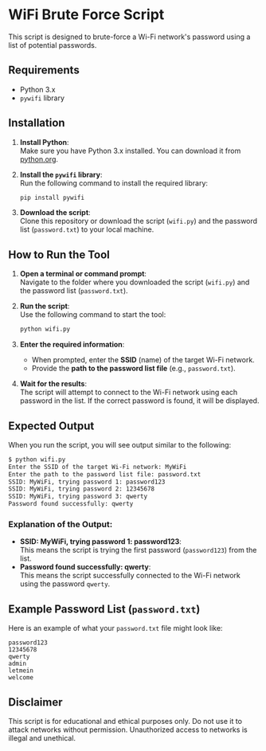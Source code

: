 
# WiFi Brute Force Script

This script is designed to brute-force a Wi-Fi network's password using a list of potential passwords.

## Requirements

- Python 3.x
- `pywifi` library

## Installation

1. **Install Python**:  
   Make sure you have Python 3.x installed. You can download it from [python.org](https://www.python.org/).

2. **Install the `pywifi` library**:  
   Run the following command to install the required library:
   ```bash
   pip install pywifi
   ```


3. **Download the script**:  
   Clone this repository or download the script (`wifi.py`) and the password list (`password.txt`) to your local machine.

## How to Run the Tool

1. **Open a terminal or command prompt**:  
   Navigate to the folder where you downloaded the script (`wifi.py`) and the password list (`password.txt`).

2. **Run the script**:  
   Use the following command to start the tool:
   ```bash
   python wifi.py
   ```

3. **Enter the required information**:  
   - When prompted, enter the **SSID** (name) of the target Wi-Fi network.
   - Provide the **path to the password list file** (e.g., `password.txt`).

4. **Wait for the results**:  
   The script will attempt to connect to the Wi-Fi network using each password in the list. If the correct password is found, it will be displayed.

## Expected Output

When you run the script, you will see output similar to the following:

```markdown
$ python wifi.py
Enter the SSID of the target Wi-Fi network: MyWiFi
Enter the path to the password list file: password.txt
SSID: MyWiFi, trying password 1: password123
SSID: MyWiFi, trying password 2: 12345678
SSID: MyWiFi, trying password 3: qwerty
Password found successfully: qwerty
```

### Explanation of the Output:
- **SSID: MyWiFi, trying password 1: password123**:  
  This means the script is trying the first password (`password123`) from the list.
- **Password found successfully: qwerty**:  
  This means the script successfully connected to the Wi-Fi network using the password `qwerty`.

## Example Password List (`password.txt`)

Here is an example of what your `password.txt` file might look like:
```
password123
12345678
qwerty
admin
letmein
welcome
```

## Disclaimer

This script is for educational and ethical purposes only. Do not use it to attack networks without permission. Unauthorized access to networks is illegal and unethical.
